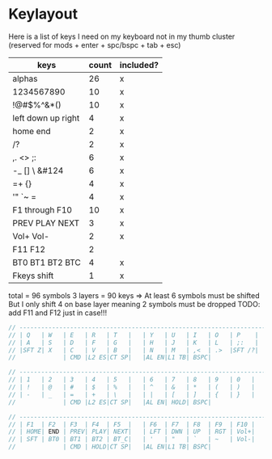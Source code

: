 # Keylayout

Here is a list of keys I need on my keyboard not in my thumb cluster (reserved for mods + enter + spc/bspc + tab + esc)

|keys|count|included?|
|-|-|-|
|alphas|26|x|
|1234567890|10|x|
|!@#$%^&*()|10|x|
|left down up right|4|x|
|home end|2|x|
|/?|2|x|
|,. <> ;:|6|x|
|-_ [] \ &#124 |6|x|
|=+ {}|4|x|
|'" `~ =|4|x|
|F1 through F10|10|x|
|PREV PLAY NEXT|3|x|
|Vol+ Vol-|2|x|
|F11 F12|2| |
|BT0 BT1 BT2 BTC|4|x|
|Fkeys shift|1|x|

total = 96 symbols
3 layers = 90 keys
=> At least 6 symbols must be shifted
But I only shift 4 on base layer meaning 2 symbols must be dropped
TODO: add F11 and F12 just in case!!!

```c
// -----------------------------------------------------------------------------------------
// | Q   | W   | E   | R   | T   |   | Y   | U   | I   | O   | P    |
// | A   | S   | D   | F   | G   |   | H   | J   | K   | L   | ;:   |
// |SFT Z| X   | C   | V   | B   |   | N   | M   | ,<  | .>  |SFT /?|
//             | CMD |L2 ES|CT SP|   |AL EN|L1 TB| BSPC|

// -----------------------------------------------------------------------------------------
// | 1   | 2   | 3   | 4   | 5   |   | 6   | 7   | 8   | 9   | 0   |
// | !   | @   | #   | $   | %   |   | ^   | &   | *   | (   | )   |
// | -   | _   | =   | +   | \   |   | |   | [   | ]   | {   | }   |
//             | CMD |L2 ES|CT SP|   |AL EN| HOLD| BSPC|

// -----------------------------------------------------------------------------------------
// | F1  | F2  | F3  | F4  | F5  |   | F6  | F7  | F8  | F9  | F10 |
// | HOME| END | PREV| PLAY| NEXT|   | LFT | DWN | UP  | RGT | Vol+|
// | SFT | BT0 | BT1 | BT2 | BT_C|   | '   | "   | `   | ~   | Vol-|
//             | CMD | HOLD|CT SP|   |AL EN|L1 TB| BSPC|
```